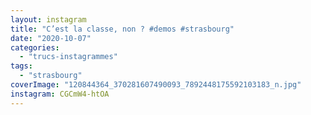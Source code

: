 ```yaml
---
layout: instagram
title: "C’est la classe, non ? #demos #strasbourg"
date: "2020-10-07"
categories: 
  - "trucs-instagrammes"
tags: 
  - "strasbourg"
coverImage: "120844364_370281607490093_7892448175592103183_n.jpg"
instagram: CGCmW4-htOA
---
```

